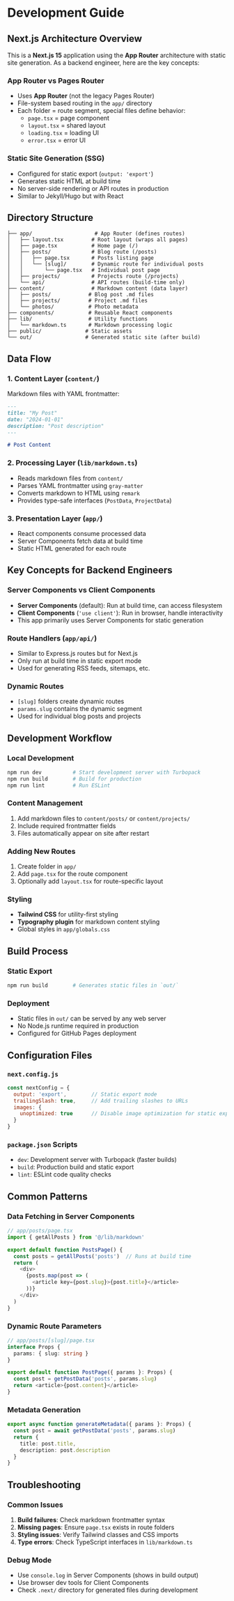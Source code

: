 # Development Guide

## Next.js Architecture Overview

This is a **Next.js 15** application using the **App Router** architecture with static site generation. As a backend engineer, here are the key concepts:

### App Router vs Pages Router
- Uses **App Router** (not the legacy Pages Router)
- File-system based routing in the `app/` directory
- Each folder = route segment, special files define behavior:
  - `page.tsx` = page component
  - `layout.tsx` = shared layout
  - `loading.tsx` = loading UI
  - `error.tsx` = error UI

### Static Site Generation (SSG)
- Configured for static export (`output: 'export'`)
- Generates static HTML at build time
- No server-side rendering or API routes in production
- Similar to Jekyll/Hugo but with React

## Directory Structure

```
├── app/                    # App Router (defines routes)
│   ├── layout.tsx         # Root layout (wraps all pages)
│   ├── page.tsx           # Home page (/)
│   ├── posts/             # Blog route (/posts)
│   │   ├── page.tsx       # Posts listing page
│   │   └── [slug]/        # Dynamic route for individual posts
│   │       └── page.tsx   # Individual post page
│   ├── projects/          # Projects route (/projects)
│   └── api/               # API routes (build-time only)
├── content/               # Markdown content (data layer)
│   ├── posts/            # Blog post .md files
│   ├── projects/         # Project .md files
│   └── photos/           # Photo metadata
├── components/           # Reusable React components
├── lib/                  # Utility functions
│   └── markdown.ts       # Markdown processing logic
├── public/              # Static assets
└── out/                 # Generated static site (after build)
```

## Data Flow

### 1. Content Layer (`content/`)
Markdown files with YAML frontmatter:
```markdown
---
title: "My Post"
date: "2024-01-01"
description: "Post description"
---

# Post Content
```

### 2. Processing Layer (`lib/markdown.ts`)
- Reads markdown files from `content/`
- Parses YAML frontmatter using `gray-matter`
- Converts markdown to HTML using `remark`
- Provides type-safe interfaces (`PostData`, `ProjectData`)

### 3. Presentation Layer (`app/`)
- React components consume processed data
- Server Components fetch data at build time
- Static HTML generated for each route

## Key Concepts for Backend Engineers

### Server Components vs Client Components
- **Server Components** (default): Run at build time, can access filesystem
- **Client Components** (`'use client'`): Run in browser, handle interactivity
- This app primarily uses Server Components for static generation

### Route Handlers (`app/api/`)
- Similar to Express.js routes but for Next.js
- Only run at build time in static export mode
- Used for generating RSS feeds, sitemaps, etc.

### Dynamic Routes
- `[slug]` folders create dynamic routes
- `params.slug` contains the dynamic segment
- Used for individual blog posts and projects

## Development Workflow

### Local Development
```bash
npm run dev          # Start development server with Turbopack
npm run build        # Build for production
npm run lint         # Run ESLint
```

### Content Management
1. Add markdown files to `content/posts/` or `content/projects/`
2. Include required frontmatter fields
3. Files automatically appear on site after restart

### Adding New Routes
1. Create folder in `app/`
2. Add `page.tsx` for the route component
3. Optionally add `layout.tsx` for route-specific layout

### Styling
- **Tailwind CSS** for utility-first styling
- **Typography plugin** for markdown content styling
- Global styles in `app/globals.css`

## Build Process

### Static Export
```bash
npm run build        # Generates static files in `out/`
```

### Deployment
- Static files in `out/` can be served by any web server
- No Node.js runtime required in production
- Configured for GitHub Pages deployment

## Configuration Files

### `next.config.js`
```javascript
const nextConfig = {
  output: 'export',        // Static export mode
  trailingSlash: true,     // Add trailing slashes to URLs
  images: {
    unoptimized: true      // Disable image optimization for static export
  }
}
```

### `package.json` Scripts
- `dev`: Development server with Turbopack (faster builds)
- `build`: Production build and static export
- `lint`: ESLint code quality checks

## Common Patterns

### Data Fetching in Server Components
```typescript
// app/posts/page.tsx
import { getAllPosts } from '@/lib/markdown'

export default function PostsPage() {
  const posts = getAllPosts('posts')  // Runs at build time
  return (
    <div>
      {posts.map(post => (
        <article key={post.slug}>{post.title}</article>
      ))}
    </div>
  )
}
```

### Dynamic Route Parameters
```typescript
// app/posts/[slug]/page.tsx
interface Props {
  params: { slug: string }
}

export default function PostPage({ params }: Props) {
  const post = getPostData('posts', params.slug)
  return <article>{post.content}</article>
}
```

### Metadata Generation
```typescript
export async function generateMetadata({ params }: Props) {
  const post = await getPostData('posts', params.slug)
  return {
    title: post.title,
    description: post.description
  }
}
```

## Troubleshooting

### Common Issues
1. **Build failures**: Check markdown frontmatter syntax
2. **Missing pages**: Ensure `page.tsx` exists in route folders
3. **Styling issues**: Verify Tailwind classes and CSS imports
4. **Type errors**: Check TypeScript interfaces in `lib/markdown.ts`

### Debug Mode
- Use `console.log` in Server Components (shows in build output)
- Use browser dev tools for Client Components
- Check `.next/` directory for generated files during development
